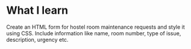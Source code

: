 # What I learn
Create an HTML form for hostel room maintenance requests and style it using CSS. Include information like name, room number, type of issue, description, urgency etc.

